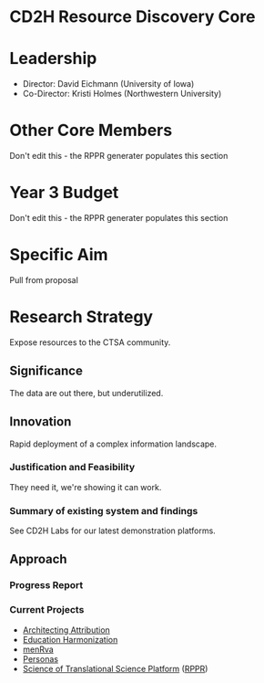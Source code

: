 # CD2H Resource Discovery Core

# Leadership
* Director: David Eichmann (University of Iowa)
* Co-Director: Kristi Holmes (Northwestern University)

# Other Core Members
Don't edit this - the RPPR generater populates this section

# Year 3 Budget
Don't edit this - the RPPR generater populates this section

# Specific Aim

Pull from proposal

# Research Strategy
Expose resources to the CTSA community.
## Significance
The data are out there, but underutilized.
## Innovation
Rapid deployment of a complex information landscape.
### Justification and Feasibility
They need it, we're showing it can work.
### Summary of existing system and findings
See CD2H Labs for our latest demonstration platforms.
## Approach

### Progress Report

### Current Projects

* [Architecting Attribution](https://github.com/data2health/architecting_attribution)
* [Education Harmonization](https://github.com/data2health/edu-harmonization)
* [menRva](https://github.com/data2health/menRva)
* [Personas](https://github.com/data2health/CTS-Personas)
* [Science of Translational Science Platform](https://github.com/data2health/scits-platform) ([RPPR](https://github.com/data2health/scits-platform/contents/RPPR.md))

